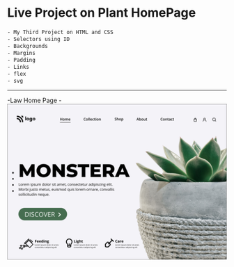 # Live Project on Plant HomePage
    - My Third Project on HTML and CSS
    - Selectors using ID
    - Backgrounds
    - Margins
    - Padding
    - Links
    - flex
    - svg

***
-Law Home Page
    -![Project 06](./6.png)
    

